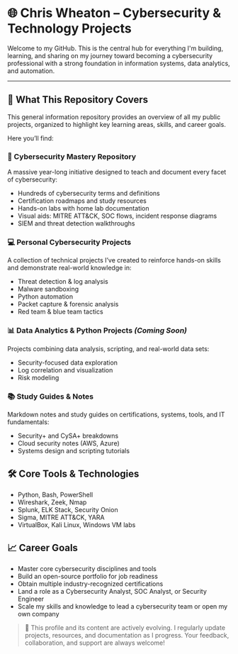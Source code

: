 # 🌐 Chris Wheaton – Cybersecurity & Technology Projects

Welcome to my GitHub. This is the central hub for everything I'm building, learning, and sharing on my journey toward becoming a cybersecurity professional with a strong foundation in information systems, data analytics, and automation.

---

## 🧭 What This Repository Covers

This general information repository provides an overview of all my public projects, organized to highlight key learning areas, skills, and career goals.

Here you’ll find:

### 🔐 Cybersecurity Mastery Repository
A massive year-long initiative designed to teach and document every facet of cybersecurity:
- Hundreds of cybersecurity terms and definitions
- Certification roadmaps and study resources 
- Hands-on labs with home lab documentation
- Visual aids: MITRE ATT&CK, SOC flows, incident response diagrams
- SIEM and threat detection walkthroughs


### 💻 Personal Cybersecurity Projects
A collection of technical projects I’ve created to reinforce hands-on skills and demonstrate real-world knowledge in:
- Threat detection & log analysis
- Malware sandboxing
- Python automation
- Packet capture & forensic analysis
- Red team & blue team tactics

### 📊 Data Analytics & Python Projects *(Coming Soon)*
Projects combining data analysis, scripting, and real-world data sets:
- Security-focused data exploration
- Log correlation and visualization
- Risk modeling


### 📚 Study Guides & Notes
Markdown notes and study guides on certifications, systems, tools, and IT fundamentals:
- Security+ and CySA+ breakdowns
- Cloud security notes (AWS, Azure)
- Systems design and scripting tutorials


## 🛠️ Core Tools & Technologies
- Python, Bash, PowerShell
- Wireshark, Zeek, Nmap
- Splunk, ELK Stack, Security Onion
- Sigma, MITRE ATT&CK, YARA
- VirtualBox, Kali Linux, Windows VM labs


## 📈 Career Goals

- Master core cybersecurity disciplines and tools
- Build an open-source portfolio for job readiness
- Obtain multiple industry-recognized certifications
- Land a role as a Cybersecurity Analyst, SOC Analyst, or Security Engineer
- Scale my skills and knowledge to lead a cybersecurity team or open my own company


> 🚀 This profile and its content are actively evolving. I regularly update projects, resources, and documentation as I progress. Your feedback, collaboration, and support are always welcome!

